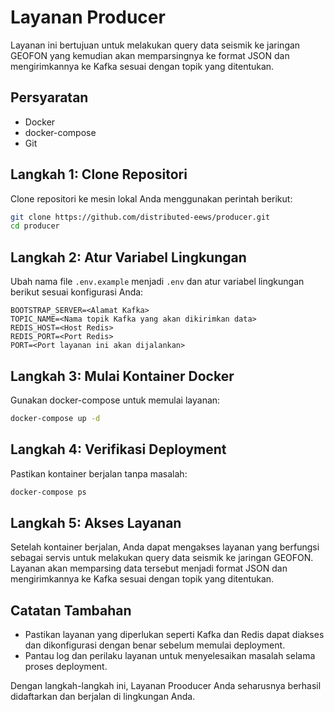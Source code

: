 # Layanan Producer

Layanan ini bertujuan untuk melakukan query data seismik ke jaringan GEOFON yang kemudian akan memparsingnya ke format JSON dan mengirimkannya ke Kafka sesuai dengan topik yang ditentukan.

## Persyaratan

- Docker
- docker-compose
- Git

## Langkah 1: Clone Repositori

Clone repositori ke mesin lokal Anda menggunakan perintah berikut:

```bash
git clone https://github.com/distributed-eews/producer.git
cd producer
```

## Langkah 2: Atur Variabel Lingkungan

Ubah nama file `.env.example` menjadi `.env` dan atur variabel lingkungan berikut sesuai konfigurasi Anda:

```plaintext
BOOTSTRAP_SERVER=<Alamat Kafka>
TOPIC_NAME=<Nama topik Kafka yang akan dikirimkan data>
REDIS_HOST=<Host Redis>
REDIS_PORT=<Port Redis>
PORT=<Port layanan ini akan dijalankan>
```

## Langkah 3: Mulai Kontainer Docker

Gunakan docker-compose untuk memulai layanan:

```bash
docker-compose up -d
```

## Langkah 4: Verifikasi Deployment

Pastikan kontainer berjalan tanpa masalah:

```bash
docker-compose ps
```

## Langkah 5: Akses Layanan

Setelah kontainer berjalan, Anda dapat mengakses layanan yang berfungsi sebagai servis untuk melakukan query data seismik ke jaringan GEOFON. Layanan akan memparsing data tersebut menjadi format JSON dan mengirimkannya ke Kafka sesuai dengan topik yang ditentukan.

## Catatan Tambahan

- Pastikan layanan yang diperlukan seperti Kafka dan Redis dapat diakses dan dikonfigurasi dengan benar sebelum memulai deployment.
- Pantau log dan perilaku layanan untuk menyelesaikan masalah selama proses deployment.

Dengan langkah-langkah ini, Layanan Prooducer Anda seharusnya berhasil didaftarkan dan berjalan di lingkungan Anda.
